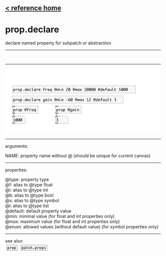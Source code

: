 [< reference home](index.html)
---

# prop.declare


declare named property for subpatch or abstraction

---

<br>


---


![example](examples/prop.declare-example.jpg)

---
arguments:

NAME: property name without @ (should be unique for
            current canvas)<br>

---
properties:

@type: property type<br>
@f: alias to @type float<br>
@i: alias to @type int<br>
@b: alias to @type bool<br>
@s: alias to @type symbol<br>
@l: alias to @type list<br>
@default: default property value<br>
@min: minimal value (for float and
            int properties only)<br>
@max: maximum value (for float and
            int properties only)<br>
@enum: allowed values (without default value) (for symbol
            properties only)<br>

---
see also:<br>
[![prop](img/object_prop.png)](prop.html)
[![patch.props](img/object_patch.props.png)](patch.props.html)
